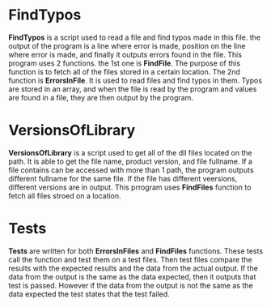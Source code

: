 # FindTypos
**FindTypos** is a script used to read a file and find typos made in this file. the output of the program is a line where error is made, position on the line where error is made, and finally it outputs errors found in the file. This program uses 2 functions. the 1st one is **FindFile**. The purpose of this function is to fetch all of the files stored in a certain location. The 2nd function is **ErrorsInFile**. It is used to read files and find typos in them. Typos are stored in an array, and when the file is read by the program and values are found in a file, they are then output by the program.   
# VersionsOfLibrary
**VersionsOfLibrary** is a script used to get all of the dll files located on the path. It is able to get the file name, product version, and file fullname. If a file contains can be accessed with more than 1 path, the program outputs different fullname for the same file. If the file has different veersions, different versions are in output. This prrogram uses **FindFiles** function to fetch all files stroed on a location.

# Tests
**Tests** are written for both **ErrorsInFiles** and **FindFiles** functions. These tests call the function and test them on a test files. Then test files compare the results with the expected results and the data from the actual output. If the data from the output is the same as the data expected, then it outputs that test is passed. However if the data from the output is not the same as the data expected the test states that the test failed.    